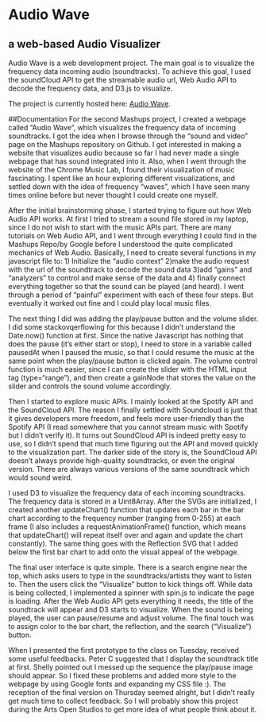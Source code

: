 # Audio Wave 
## a web-based Audio Visualizer 
Audio Wave is a web development project. The main goal is to visualize the frequency data incoming audio (soundtracks). To achieve this goal, I used the soundCloud API to get the streamable audio url, Web Audio API to decode the frequency data, and D3.js to visualize.

The project is currently hosted here: [Audio Wave](http://xt405.nyuad.im/Mashups/Audio_Wave/). 

##Documentation 
For the second Mashups project, I created a webpage called “Audio Wave”, which visualizes the frequency data of incoming soundtracks. I got the idea when I browse through the “sound and video” page on the Mashups repository on Github. I got interested in making a website that visualizes audio  because so far I had never made a single webpage that has sound integrated into it. Also, when I went through the website of the <a>Chrome Music Lab</a>, I found their visualization of music fascinating. I spent like an hour exploring different visualizations, and settled down with the idea of  frequency “waves”, which I have seen many times online before but never thought I could create one myself.


After the initial brainstorming phase, I started trying to figure out how Web Audio API works. At first I tried to stream a sound file stored in my laptop, since I do not wish to start with the music APIs part. There are many tutorials on Web Audio API, and I went through everything I could find in the Mashups Repo/by Google before I understood the quite complicated mechanics of Web Audio. Basically, I need to create several functions in my javascript file to: 1) Initialize the “audio context” 2)make the audio request with the url of the soundtrack to decode the sound data 3)add “gains” and “analyzers” to control and make sense of the data and 4) finally connect everything together so that the sound can be played (and heard). I went through a period of “painful” experiment with each of these four steps. But eventually it worked out fine and I could play local music files.


The next thing I did was adding the play/pause button and the volume slider. I did some stackovqerflowing for this because I didn’t understand the Date.now() function at first. Since the native Javascript has nothing that does the pause (it’s either start or stop), I need to store in a variable called pausedAt when I paused the music, so that I could resume the music at the same point when the play/pause button is clicked again. The volume control function is much easier, since I can create the slider with the HTML input tag (type=“range”), and then create a gainNode that stores the value on the slider and controls the sound volume accordingly.


Then I started to explore music APIs. I mainly looked at the Spotify API and the SoundCloud API. The reason I finally settled with Soundcloud is just that it gives developers more freedom, and feels more user-friendly than the Spotify API (I read somewhere that you cannot stream music with Spotify but I didn’t verify it). It turns out SoundCloud API is indeed pretty easy to use, so I didn’t spend that much time figuring out the API and moved quickly to the visualization part. The darker side of the story is, the SoundCloud API doesn’t always provide high-quality soundtracks, or even the original version. There are always various versions of the same soundtrack which would sound weird.


I used D3 to visualize the frequency data of each incoming soundtracks. The frequency data is stored in a Uint8Array. After the SVGs are initialized, I created another updateChart() function that updates each bar in the bar chart according to the frequency number (ranging from 0-255) at each frame (I also includes a requestAnimationFrame() function, which means that updateChart() will repeat itself over and again and update the chart constantly). The same thing goes with the Reflection SVG that I added below the first bar chart to add onto the visual appeal of the webpage.


The final user interface is quite simple. There is a search engine near the top, which asks users to type in the soundtracks/artists they want to listen to. Then the users click the “Visualize” button to kick things off. While data is being collected, I implemented a spinner with spin.js to indicate the page is loading. After the Web Audio API gets everything it needs, the title of the soundtrack will appear and D3 starts to visualize. When the sound is being played, the user can pause/resume and adjust volume.  The final touch was to assign color to the bar chart, the reflection, and the search (“Visualize”) button.


When I presented the first prototype to the class on Tuesday, received some useful feedbacks. Peter C suggested that I display the soundtrack title at first. Shelly pointed out I messed up the sequence the play/pause image should appear. So I fixed these problems and added more style to the webpage by using Google fonts and expanding my CSS file :). The reception of the final version on Thursday seemed alright, but I didn’t really get much time to collect feedback. So I will probably show this project during the Arts Open Studios to get more idea of what people think about it.
